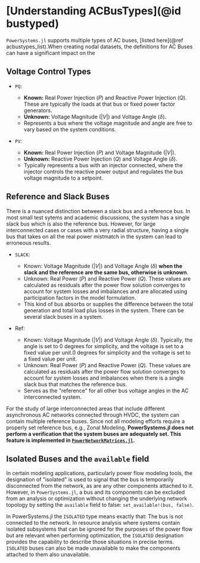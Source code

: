 # [Understanding ACBusTypes](@id bustyped)

`PowerSystems.jl` supports multiple types of AC buses, [listed here](@ref acbustypes_list).When creating nodal datasets, the definitions for AC Buses can have a significant impact on the

## Voltage Control Types

  - `PQ`:
    
      + **Known:** Real Power Injection ($P$) and Reactive Power Injection ($Q$). These are typically the loads at that bus or fixed power factor generators.
      + **Unknown:** Voltage Magnitude ($|V|$) and Voltage Angle ($\delta$).
      + Represents a bus where the voltage magnitude and angle are free to vary based on the system conditions.

  - `PV`:
    
      + **Known:** Real Power Injection ($P$) and Voltage Magnitude ($|V|$).
      + **Unknown:** Reactive Power Injection ($Q$) and Voltage Angle ($\delta$).
      + Typically represents a bus with an injector connected, where the injector controls the reactive power output and regulates the bus voltage magnitude to a setpoint.

## Reference and Slack Buses

There is a nuanced distinction between a slack bus and a reference bus. In most small test sytems and
academic discussions, the system has a single slack bus which is also the reference bus. However, for large interconnected cases or cases with a very radial structure, having a single bus that takes on all the real power mistmatch in the system can lead to erroneous results.

  - `SLACK`:
    
      + Known: Voltage Magnitude ($|V|$) and Voltage Angle ($\delta$) **when the slack and the reference are the same bus, otherwise is unknown**.
      + Unknown: Real Power ($P$) and Reactive Power ($Q$). These values are calculated as residuals after the power flow solution converges to account for system losses and imbalances and are allocated using participation factors in the model formulation.
      + This kind of bus absorbs or supplies the difference between the total generation and total load plus losses in the system. There can be several slack buses in a system.

  - Ref:
    
      + Known: Voltage Magnitude ($|V|$) and Voltage Angle ($\delta$). Typically, the angle is set to 0 degrees for simplicity, and the voltage is set to a fixed value per unit.0 degrees for simplicity and the voltage is set to a fixed value per unit.
      + Unknown: Real Power ($P$) and Reactive Power ($Q$). These values are calculated as residuals after the power flow solution converges to account for system losses and imbalances when there is a single slack bus that matches the reference bus.
      + Serves as the "reference" for all other bus voltage angles in the AC interconnected system.

For the study of large interconnected areas that include different asynchronous AC networks connected through HVDC, the system can contain multiple reference buses. Since not all modeling efforts require a properly set reference bus, e.g., Zonal Modeling, **PowerSystems.jl does not perform a verification that the system buses are adequately set. This feature is implemented in [`PowerNetworkMatrices.jl`](https://nrel-sienna.github.io/PowerNetworkMatrices.jl/stable/).**

## Isolated Buses and the `available` field

In certain modeling applications, particularly power flow modeling tools, the designation of
"isolated" is used to signal that the bus is temporarily disconnected from the network, as are any other components attached to it. However, in `PowerSystems.jl`, a bus and its components can be excluded from an analysis or optimization without changing the underlying network topology by setting the `available` field to false: `set_available!(bus, false)`.

In PowerSystems.jl the `ISOLATED` type means exactly that: The bus is not connected to the network. In
resource analysis where systems contain isolated subsystems that can be ignored for the purposes of the power flow but are relevant when performing optimization, the `ISOLATED` designation provides the capability to describe those situations in precise terms. `ISOLATED` buses can also be made unavailable to make the components attached to them also unavailable.
